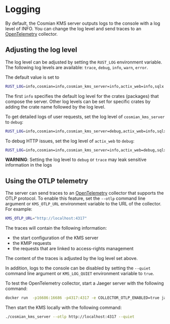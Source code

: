 # Logging

By default, the Cosmian KMS server outputs logs to the console with a log level of INFO. You can
change the log level and send traces to an [OpenTelemetry](https://opentelemetry.io/) collector.

## Adjusting the log level

The log level can be adjusted by setting the `RUST_LOG` environment variable. The following log
levels are available: `trace`, `debug`, `info`, `warn`, `error`.

The default value is set to

```bash
RUST_LOG=info,cosmian=info,cosmian_kms_server=info,actix_web=info,sqlx::query=error,mysql=info"
```

The first `info` specifies the default log level for the crates (packages) that compose
the server. Other log levels can be set for specific crates by adding the crate name followed by
the log level.

To get detailed logs of user requests, set the log level of `cosmian_kms_server` to
`debug`:

```bash
RUST_LOG=info,cosmian=info,cosmian_kms_server=debug,actix_web=info,sqlx::query=error,mysql=info"
```

To debug HTTP issues, set the log level of `actix_web` to `debug`:

```bash
RUST_LOG=info,cosmian=info,cosmian_kms_server=info,actix_web=debug,sqlx::query=error,mysql=info"
```

**WARNING**: Setting the log level to `debug` or `trace` may leak sensitive information in the
logs

## Using the OTLP telemetry

The server can send traces to an [OpenTelemetry](https://opentelemetry.io/) collector that
supports the OTLP protocol.
To enable this feature, set the `--otlp` command line argument or `KMS_OTLP_URL` environment
variable to the URL of the collector. For example:

```bash
KMS_OTLP_URL="http://localhost:4317"
```

The traces will contain the following information:

- the start configuration of the KMS server
- the KMIP requests
- the requests that are linked to access-rights management

The content of the traces is adjusted by the log level set above.

In addition, logs to the console can be disabled by setting the `--quiet` command line argument or
`KMS_LOG_QUIET` environment variable to `true`.

To test the OpenTelemetry collector, start a Jaeger server with the following command:

```bash
docker run  -p16686:16686 -p4317:4317 -e COLLECTOR_OTLP_ENABLED=true jaegertracing/all-in-one:latest
```

Then start the KMS locally with the following command:

```bash
./cosmian_kms_server --otlp http://localhost:4317 --quiet
```
